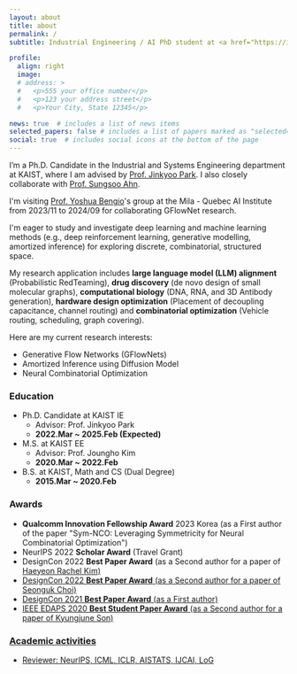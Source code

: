 ```yaml
---
layout: about
title: about
permalink: /
subtitle: Industrial Engineering / AI PhD student at <a href="https://ie.kaist.ac.kr/">KAIST</a>. <br/> deep learning • machine learning

profile:
  align: right
  image:
  # address: >
  #   <p>555 your office number</p>
  #   <p>123 your address street</p>
  #   <p>Your City, State 12345</p>

news: true  # includes a list of news items
selected_papers: false # includes a list of papers marked as "selected={true}"
social: true  # includes social icons at the bottom of the page
---
```




I’m a Ph.D. Candidate in the Industrial and Systems Engineering department at KAIST, where I am advised by <a href="http://silab.kaist.ac.kr/our-team/">Prof. Jinkyoo Park</a>. I also closely collaborate with <a href="https://sites.google.com/view/sungsooahn0215/home">Prof. Sungsoo Ahn</a>.

I'm visiting <a href="https://yoshuabengio.org/">Prof. Yoshua Bengio</a>'s group at the Mila - Quebec AI Institute from 2023/11 to 2024/09 for collaborating GFlowNet research.

I'm eager to study and investigate deep learning and machine learning methods (e.g., deep reinforcement learning, generative modelling, amortized inference) for exploring discrete, combinatorial, structured space. 

My research application includes **large language model (LLM) alignment** (Probabilistic RedTeaming), **drug discovery** (de novo design of small molecular graphs), **computational biology** (DNA, RNA, and 3D Antibody generation), **hardware design optimization** (Placement of decoupling capacitance, channel routing) and **combinatorial optimization** (Vehicle routing, scheduling, graph covering).

Here are my current research interests:
- Generative Flow Networks (GFlowNets)
- Amortized Inference using Diffusion Model
- Neural Combinatorial Optimization



### Education 

- Ph.D. Candidate at KAIST IE
  - Advisor: Prof. Jinkyoo Park
  - **2022.Mar ~ 2025.Feb (Expected)**
- M.S. at KAIST EE
  - Advisor: Prof. Joungho Kim
  - **2020.Mar ~ 2022.Feb**
- B.S. at KAIST, Math and CS (Dual Degree)
  - **2015.Mar ~ 2020.Feb**

### Awards
- **Qualcomm Innovation Fellowship Award** 2023 Korea (as a First author of the paper "Sym-NCO: Leveraging Symmetricity for Neural Combinatorial Optimization")
- NeurIPS 2022 **Scholar Award** (Travel Grant)
- DesignCon 2022 **Best Paper Award** (as a Second author for a paper of <a href="https://www.linkedin.com/in/haeyeon-rachel-kim/">Haeyeon Rachel Kim)
- DesignCon 2022 **Best Paper Award** (as a Second author for a paper of <a href="https://www.linkedin.com/in/seonguk-choi-6077731a9/"> Seonguk Choi)
- DesignCon 2021 **Best Paper Award** (as a First author)
- IEEE EDAPS 2020 **Best Student Paper Award** (as a Second author for a paper of <a href="https://www.linkedin.com/in/kyungjune-son-300a9318a/">Kyungjune Son)

### Academic activities

- Reviewer: NeurIPS, ICML, ICLR, AISTATS, IJCAI, LoG
